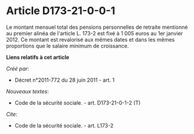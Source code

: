# Article D173-21-0-0-1

Le montant mensuel total des pensions personnelles de retraite mentionné au premier alinéa de l'article L. 173-2 est fixé à 1
005 euros au 1er janvier 2012. Ce montant est revalorisé aux mêmes dates et dans les mêmes proportions que le salaire minimum
de croissance.

**Liens relatifs à cet article**

_Créé par_:

  - Décret n°2011-772 du 28 juin 2011 - art. 1

_Nouveaux textes_:

  - Code de la sécurité sociale. - art. D173-21-0-1-2 (T)

_Cite_:

  - Code de la sécurité sociale. - art. L173-2
